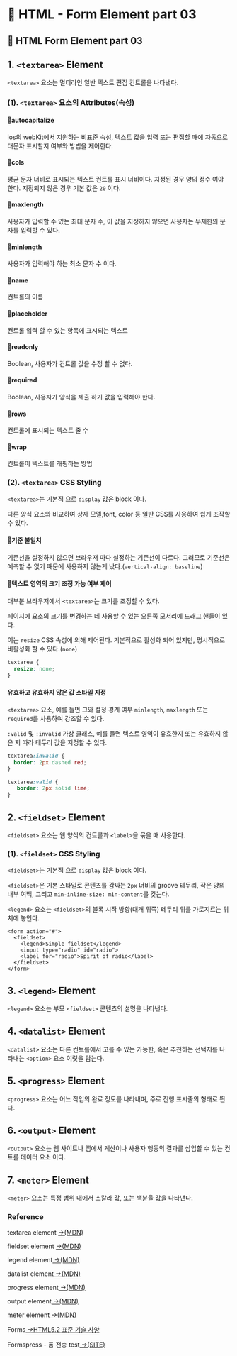 # 📄 HTML - Form Element part 03

## 📄 HTML Form Element part 03

## 1. `<textarea>` Element

`<textarea>` 요소는 멀티라인 일반 텍스트 편집 컨트롤을 나타낸다.

### \(1\). `<textarea>` 요소의 Attributes\(속성\)

#### 📝**autocapitalize**

ios의 webKit에서 지원하는 비표준 속성, 텍스트 값을 입력 또는 편집할 때에 자동으로 대문자 표시할지 여부와 방법을 제어한다.

#### 📝**cols**

평균 문자 너비로 표시되는 텍스트 컨트롤 표시 너비이다. 지정된 경우 양의 정수 여야 한다. 지정되지 않은 경우 기본 값은 `20` 이다.

#### 📝**maxlength**

사용자가 입력할 수 있는 최대 문자 수, 이 값을 지정하지 않으면 사용자는 무제한의 문자를 입력할 수 있다.

#### 📝**minlength**

사용자가 입력해야 하는 최소 문자 수 이다.

#### 📝**name**

컨트롤의 이름

#### 📝**placeholder**

컨트롤 입력 할 수 있는 항목에 표시되는 텍스트

#### 📝**readonly**

Boolean, 사용자가 컨트롤 값을 수정 할 수 없다.

#### 📝**required**

Boolean, 사용자가 양식을 제출 하기 값을 입력해야 한다.

#### 📝**rows**

컨트롤에 표시되는 텍스트 줄 수

#### 📝**wrap**

컨트롤이 텍스트를 래핑하는 방법

### \(2\). `<textarea>` CSS Styling

`<textarea>`는 기본적 으로 `display` 값은 block 이다.

다른 양식 요소와 비교하여 상자 모델,font, color 등 일반 CSS를 사용하여 쉽게 조작할 수 있다.

#### 📝**기준 불일치**

기준선을 설정하지 않으면 브라우저 마다 설정하는 기준선이 다르다. 그러므로 기준선은 예측할 수 없기  때문에 사용하지 않는게 났다.\(`vertical-align: baseline`\)

#### 📝**텍스트 영역의 크기 조정 가능 여부 제어**

대부분 브라우저에서 `<textarea>`는 크기를 조정할 수 있다.

페이지에 요소의 크기를 변경하는 데 사용할 수 있는 오른쪽 모서리에 드래그 핸들이 있다.

이는 `resize` CSS 속성에 의해 제어된다. 기본적으로 활성화 되어 있지만, 명시적으로 비활성화 할 수 있다.\(`none`\)

```css
textarea {
  resize: none;
}
```

#### **유효하고 유효하지 않은 값 스타일 지정**

`<textarea>` 요소, 예를 들면 그와 설정 경계 여부 `minlength`, `maxlength` 또는 `required`를 사용하여 강조할 수 있다.

`:valid` 및 `:invalid` 가상 클래스, 예를 들면 텍스트 영역이 유효한지 또는 유효하지 않은 지 따라 테두리 값을 지정할 수 있다.

```css
textarea:invalid {
  border: 2px dashed red;
}

textarea:valid {
   border: 2px solid lime;
}
```

## 2. `<fieldset>` Element

`<fieldset>` 요소는 웹 양식의 컨트롤과 `<label>`을 묶을 때 사용한다.

### \(1\). `<fieldset>` CSS Styling

`<fieldset>`는 기본적 으로 `display` 값은 block 이다.

`<fieldset>`은 기본 스타일로 콘텐츠를 감싸는 `2px` 너비의 groove 테두리, 작은 양의 내부 여백, 그리고 `min-inline-size: min-content`를 갖는다.

`<legend>` 요소는 `<fieldset>`의 블록 시작 방향\(대개 위쪽\) 테두리 위를 가로지르는 위치에 놓인다.

```markup
<form action="#">
  <fieldset>
    <legend>Simple fieldset</legend>
    <input type="radio" id="radio">
    <label for="radio">Spirit of radio</label>
  </fieldset>
</form>
```

## 3. `<legend>` Element

`<legend>` 요소는 부모 `<fieldset>` 콘텐츠의 설명을 나타낸다.

## 4. `<datalist>` Element

`<datalist>` 요소는 다른 컨트롤에서 고를 수 있는 가능한, 혹은 추천하는 선택지를 나타내는 `<option>` 요소 여럿을 담는다.

## 5. `<progress>` Element

`<progress>` 요소는 어느 작업의 완료 정도를 나타내며, 주로 진행 표시줄의 형태로 띈다.

## 6. `<output>` Element

`<output>` 요소는 웹 사이트나 앱에서 계산이나 사용자 행동의 결과를 삽입할 수 있는 컨트롤 데이터 요소 이다.

## 7. `<meter>` Element

`<meter>` 요소는 특정 범위 내에서 스칼라 값, 또는 백분율 값을 나타낸다.



### Reference 

textarea element [→\(MDN\)](https://developer.mozilla.org/ko/docs/Web/HTML/Element/textarea)

fieldset element [→\(MDN\)](https://developer.mozilla.org/ko/docs/Web/HTML/Element/fieldset)

legend element[ →\(MDN\)](https://developer.mozilla.org/ko/docs/Web/HTML/Element/legend)

datalist element[ →\(MDN\)](https://developer.mozilla.org/ko/docs/Web/HTML/Element/datalist)

progress element[ →\(MDN\)](https://developer.mozilla.org/ko/docs/Web/HTML/Element/progress)

output element[ →\(MDN\)](https://developer.mozilla.org/ko/docs/Web/HTML/Element/output)

meter element[ →\(MDN\)](https://developer.mozilla.org/ko/docs/Web/HTML/Element/meter)

Forms[ →HTML5.2 표준 기술 사양](https://html.spec.whatwg.org/multipage/forms.html#sec-forms)

Formspress - 폼 전송 test[ →\(SITE\)﻿](https://formspree.io/)

